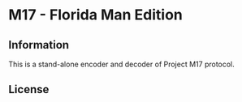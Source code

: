 
# M17 - Florida Man Edition

## Information

This is a stand-alone encoder and decoder of Project M17 protocol.

## License

